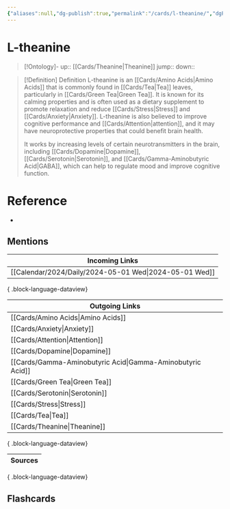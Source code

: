 ```yaml
---
{"aliases":null,"dg-publish":true,"permalink":"/cards/l-theanine/","dgPassFrontmatter":true}
---
```


# L-theanine

> [!Ontology]-
> up:: [[Cards/Theanine\|Theanine]]
> jump::
> down:: 

> [!Definition] Definition
> L-theanine is an [[Cards/Amino Acids\|Amino Acids]] that is commonly found in [[Cards/Tea\|Tea]] leaves, particularly in [[Cards/Green Tea\|Green Tea]]. It is known for its calming properties and is often used as a dietary supplement to promote relaxation and reduce [[Cards/Stress\|Stress]] and [[Cards/Anxiety\|Anxiety]]. L-theanine is also believed to improve cognitive performance and [[Cards/Attention\|attention]], and it may have neuroprotective properties that could benefit brain health. 
> 
> It works by increasing levels of certain neurotransmitters in the brain, including [[Cards/Dopamine\|Dopamine]], [[Cards/Serotonin\|Serotonin]], and [[Cards/Gamma-Aminobutyric Acid\|GABA]], which can help to regulate mood and improve cognitive function. 

# Reference

- 

## Mentions

| Incoming Links                                            |
| --------------------------------------------------------- |
| [[Calendar/2024/Daily/2024-05-01 Wed\|2024-05-01 Wed]] |

{ .block-language-dataview}

| Outgoing Links                                                |
| ------------------------------------------------------------- |
| [[Cards/Amino Acids\|Amino Acids]]                         |
| [[Cards/Anxiety\|Anxiety]]                                 |
| [[Cards/Attention\|Attention]]                             |
| [[Cards/Dopamine\|Dopamine]]                               |
| [[Cards/Gamma-Aminobutyric Acid\|Gamma-Aminobutyric Acid]] |
| [[Cards/Green Tea\|Green Tea]]                             |
| [[Cards/Serotonin\|Serotonin]]                             |
| [[Cards/Stress\|Stress]]                                   |
| [[Cards/Tea\|Tea]]                                         |
| [[Cards/Theanine\|Theanine]]                               |

{ .block-language-dataview}

| Sources |
| ------- |

{ .block-language-dataview}

## Flashcards